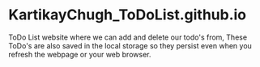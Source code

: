 # KartikayChugh_ToDoList.github.io
ToDo List website where we can add and delete our todo's from, These ToDo's are also saved in the local storage so they persist even when you refresh the webpage or your web browser.
